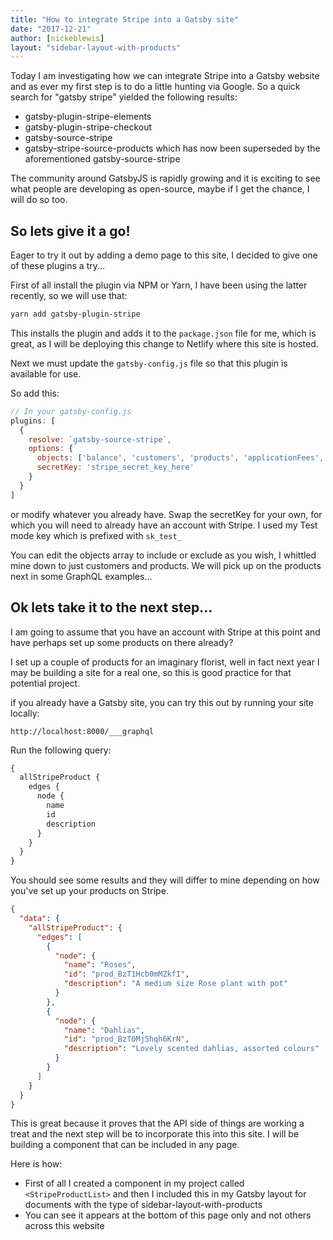 ```yaml
---
title: "How to integrate Stripe into a Gatsby site"
date: "2017-12-21"
author: [nickeblewis]
layout: "sidebar-layout-with-products"
---
```


Today I am investigating how we can integrate Stripe into a Gatsby website and as ever my first step is to do a little hunting via Google. So a quick search for "gatsby stripe" yielded the following results:

* gatsby-plugin-stripe-elements
* gatsby-plugin-stripe-checkout
* gatsby-source-stripe
* gatsby-stripe-source-products which has now been superseded by the aforementioned gatsby-source-stripe

The community around GatsbyJS is rapidly growing and it is exciting to see what people are developing as open-source, maybe if I get the chance, I will do so too.

## So lets give it a go!

Eager to try it out by adding a demo page to this site, I decided to give one of these plugins a try...

First of all install the plugin via NPM or Yarn, I have been using the latter recently, so we will use that:

```bash
yarn add gatsby-plugin-stripe
```

This installs the plugin and adds it to the ```package.json``` file for me, which is great, as I will be deploying this change to Netlify where this site is hosted.

Next we must update the ```gatsby-config.js``` file so that this plugin is available for use.

So add this:

```JavaScript
// In your gatsby-config.js
plugins: [
  {
    resolve: `gatsby-source-stripe`,
    options: {
      objects: ['balance', 'customers', 'products', 'applicationFees', 'skus', 'subscriptions'],
      secretKey: 'stripe_secret_key_here'
    }
  }
]
```

or modify whatever you already have. Swap the secretKey for your own, for which you will need to already have an account with Stripe. I used my Test mode key which is prefixed with ```sk_test_```

You can edit the objects array to include or exclude as you wish, I whittled mine down to just customers and products. We will pick up on the products next in some GraphQL examples...

## Ok lets take it to the next step...

I am going to assume that you have an account with Stripe at this point and have perhaps set up some products on there already?

I set up a couple of products for an imaginary florist, well in fact next year I may be building a site for a real one, so this is good practice for that potential project.

if you already have a Gatsby site, you can try this out by running your site locally:

```
http://localhost:8000/___graphql
```

Run the following query:

```GraphQL
{
  allStripeProduct {
    edges {
      node {
        name
        id
        description
      }
    }
  }
}
```

You should see some results and they will differ to mine depending on how you've set up your products on Stripe.

```json
{
  "data": {
    "allStripeProduct": {
      "edges": [
        {
          "node": {
            "name": "Roses",
            "id": "prod_BzT1Hcb0mMZkfI",
            "description": "A medium size Rose plant with pot"
          }
        },
        {
          "node": {
            "name": "Dahlias",
            "id": "prod_BzT0MjShqh6KrN",
            "description": "Lovely scented dahlias, assorted colours"
          }
        }
      ]
    }
  }
}
```

This is great because it proves that the API side of things are working a treat and the next step will be to incorporate this into this site. I will be building a component that can be included in any page.

Here is how:

* First of all I created a component in my project called ```<StripeProductList>``` and then I included this in my Gatsby layout for documents with the type of sidebar-layout-with-products
* You can see it appears at the bottom of this page only and not others across this website
